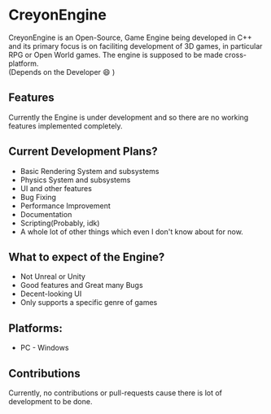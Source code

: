 # CreyonEngine
CreyonEngine is an Open-Source, Game Engine being developed in C++ and its primary focus is on faciliting development of 3D games, in particular RPG or Open World games. The engine is supposed to be made cross-platform.</br>(Depends on the Developer :smile: )

## Features
Currently the Engine is under development and so there are no working features implemented completely.

## Current Development Plans?
* Basic Rendering System and subsystems
* Physics System and subsystems
* UI and other features
* Bug Fixing
* Performance Improvement
* Documentation
* Scripting(Probably, idk)
* A whole lot of other things which even I don't know about for now.

## What to expect of the Engine?
* Not Unreal or Unity
* Good features and Great many Bugs
* Decent-looking UI
* Only supports a specific genre of games

## Platforms:
* PC - Windows

## Contributions
Currently, no contributions or pull-requests cause there is lot of development to be done.
